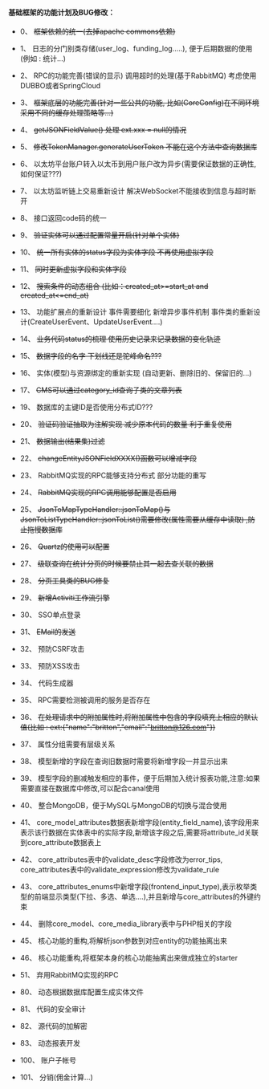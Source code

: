 #### 基础框架的功能计划及BUG修改：
* 0、 ~~框架依赖的统一(去掉apache commons依赖)~~
* 1、 日志的分门别类存储(user_log、funding_log.....), 便于后期数据的使用(例如 : 统计...)
* 2、 RPC的功能完善(错误的显示) 调用超时的处理(基于RabbitMQ) 考虑使用DUBBO或者SpringCloud
* 3、 ~~框架底层的功能完善(针对一些公共的功能, 比如(CoreConfig)在不同环境采用不同的缓存处理策略等...)~~
* 4、 ~~getJSONFieldValue() 处理 ext.xxx = null的情况~~
* 5、 ~~修改TokenManager.generateUserToken 不能在这个方法中查询数据库~~
* 6、 以太坊平台账户转入以太币到用户账户改为异步(需要保证数据的正确性,如何保证???)
* 7、 以太坊监听链上交易重新设计 解决WebSocket不能接收到信息与超时断开
* 8、 接口返回code码的统一
* 9、 ~~验证实体可以通过配置常量开启(针对单个实体)~~
* 10、 ~~统一所有实体的status字段为实体字段 不再使用虚拟字段~~
* 11、 ~~同时更新虚拟字段和实体字段~~
* 12、 ~~搜索条件的动态组合  (比如：created_at>=start_at and created_at<=end_at)~~
* 13、 功能扩展点的重新设计 事件需要细化 新增异步事件机制 事件类的重新设计(CreateUserEvent、UpdateUserEvent....)
* 14、 ~~业务代码status的梳理 使用历史记录来记录数据的变化轨迹~~
* 15、 ~~数据字段的名字  下划线还是驼峰命名???~~
* 16、 实体(模型)与资源绑定的重新实现 (自动更新、删除旧的、保留旧的...)
* 17、 ~~CMS可以通过category_id查询子类的文章列表~~
* 19、 数据库的主键ID是否使用分布式ID???
* 20、 ~~验证码验证抽取为注解实现 减少原本代码的数量 利于重复使用~~
* 21、 ~~数据输出(结果集)过滤~~
* 22、 ~~changeEntityJSONFieldXXXX()函数可以增减字段~~
* 23、 RabbitMQ实现的RPC能够支持分布式  部分功能的重写
* 24、 ~~RabbitMQ实现的RPC调用能够配置是否启用~~
* 25、 ~~JsonToMapTypeHandler::jsonToMap()与JsonToListTypeHandler::jsonToList()需要修改(属性需要从缓存中读取)
       ,防止拖慢数据库~~
* 26、 ~~Quartz的使用可以配置~~
* 27、 ~~级联查询在统计分页的时候要禁止其一起去查关联的数据~~
* 28、 ~~分页工具类的BUG修复~~
* 29、 ~~新增Activiti工作流引擎~~
* 30、 SSO单点登录
* 31、 ~~EMail的发送~~
* 32、 预防CSRF攻击
* 33、 预防XSS攻击
* 34、 代码生成器
* 35、 RPC需要检测被调用的服务是否存在
* 36、 ~~在处理请求中的附加属性时,将附加属性中包含的字段填充上相应的默认值(比如 : ext:{"name":"britton","email":"britton@126.com"})~~
* 37、 属性分组需要有层级关系
* 38、 模型新增的字段在查询旧数据时需要将新增字段一并显示出来
* 39、 模型字段的删减触发相应的事件，便于后期加入统计报表功能,注意:如果需要直接在数据库中修改,可以配合canal使用
* 40、 整合MongoDB，便于MySQL与MongoDB的切换与混合使用
* 41、 core_model_attributes数据表新增字段(entity_field_name),该字段用来表示该行数据在实体表中的实际字段,新增该字段之后,需要将attribute_id关联到core_attribute数据表上
* 42、 core_attributes表中的validate_desc字段修改为error_tips, core_attributes表中的validate_expression修改为validate_rule
* 43、 core_attributes_enums中新增字段(frontend_input_type),表示枚举类型的前端显示类型(下拉、多选、单选....),并且新增与core_attributes的外键约束
* 44、 删除core_model、core_media_library表中与PHP相关的字段
* 45、 核心功能的重构,将解析json参数到对应entity的功能抽离出来
* 46、 核心功能重构,将框架本身的核心功能抽离出来做成独立的starter
* 51、 弃用RabbitMQ实现的RPC


* 80、 动态根据数据库配置生成实体文件
* 81、 代码的安全审计
* 82、 源代码的加解密
* 83、 动态报表开发


* 100、 账户子帐号
* 101、 分销(佣金计算...)
